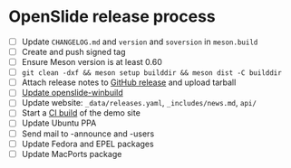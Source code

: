 # OpenSlide release process

- [ ] Update `CHANGELOG.md` and `version` and `soversion` in `meson.build`
- [ ] Create and push signed tag
- [ ] Ensure Meson version is at least 0.60
- [ ] `git clean -dxf && meson setup builddir && meson dist -C builddir`
- [ ] Attach release notes to [GitHub release](https://github.com/openslide/openslide/releases/new) and upload tarball
- [ ] [Update openslide-winbuild](https://github.com/openslide/openslide-winbuild/issues/new?labels=release&template=release.md)
- [ ] Update website: `_data/releases.yaml`, `_includes/news.md`, `api/`
- [ ] Start a [CI build](https://github.com/openslide/openslide.github.io/actions/workflows/retile.yml) of the demo site
- [ ] Update Ubuntu PPA
- [ ] Send mail to -announce and -users
- [ ] Update Fedora and EPEL packages
- [ ] Update MacPorts package
